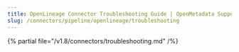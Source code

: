 ```yaml
---
title: OpenLineage Connector Troubleshooting Guide | OpenMetadata Support
slug: /connectors/pipeline/openlineage/troubleshooting
---
```


{% partial file="/v1.8/connectors/troubleshooting.md" /%}
